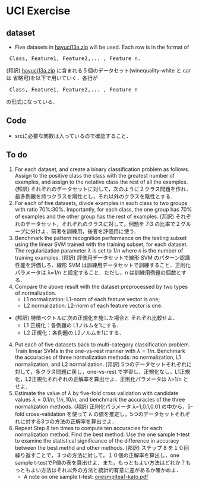 # UCI Exercise
## dataset
- Five datasets in <a href="https://ts3.pl.cs.gunma-u.ac.jp/tsattach1/kato/200223/hayuci13a.zip" rel="nofollow">hayuci13a.zip</a> will be used. Each row is in the format of
<pre> Class, Feature1, Feature2,... , Feature n. </pre>
(邦訳) <a href="https://ts3.pl.cs.gunma-u.ac.jp/tsattach1/kato/200223/hayuci13a.zip" rel="nofollow">hayuci13a.zip</a>
に含まれる５個のデータセット(winequality-white と car は 省略可)を以下で用いていく．各行が
<pre> Class, Feature1, Feature2,... , Feature n</pre>
の形式になっている．

## Code
- srcに必要な関数は入っているので確認すること．

## To do
1. For each dataset, and create a binary classification problem as follows. Assign to the positive class the class with the greatest number of examples, and assign to the netative class the rest of all the examples.
(邦訳)
それぞれのデータセットに対して，次のように２クラス問題を作れ．最多例題を持つクラスを陽性とし，それ以外のクラスを陰性とする．
1. For each of five datasets, divide examples in each class
to two groups with ratio 70%:30%. Importantly, for each class, the one group has 70% of examples and the other group has the rest of examples.
(邦訳)
それぞれのデータセット，それぞれのクラスに対して，例題を 7:3 の比率で２グループに分けよ．前者を訓練用，後者を評価用に使う．
2. Benchmark the pattern recognition performance on the testing subset using the linear SVM trained with the training subset, for each dataset. The regularization parameter $\lambda$ is set to $1/n$ where $n$ is the number of training examples.
(邦訳)
評価用データセットで線形 SVM のパターン認識性能を評価しろ．線形 SVM は訓練用データセットで訓練すること．正則化パラメータは λ=1/n と設定すること．ただし，n は訓練用例題の個数とする．
3. Compare the above result with
the dataset preprocessed by two types of normalization.
    - L1 normalization: L1-norm of each feature vector is one;
    - L2 normalization: L2-norm of each feature vector is one.
- (邦訳)
特徴ベクトルに次の正規化を施した場合と
それぞれ比較せよ．
    - L1 正規化：各例題の L1ノルムを1にする．
    - L2 正規化：各例題の L2ノルムを1にする．
4. Put each of five datasets back to multi-category classification problem.
Train linear SVMs in the one-vs-rest manner
with $\lambda=1/n$.
Benchmark the accuracies of three normalization methods:
no normalization, L1 normalization, and L2 normalization.
(邦訳)
5つのデータセットそれぞれに対して，多クラス問題に戻し，one-vs-rest で学習し，正規化なし，L1正規化，L2正規化それぞれの正解率を算出せよ．正則化パラメータは λ=1/n とせよ．
5. Estimate the value of $\lambda$ by five-fold cross validation
with candidate values $\lambda = 0.1/n, 1/n, 10/n$, and
benchmark the accuracies of the three normalization methods.
(邦訳)
正則化パラメータ λ=1,0.1,0.01 の中から，5-fold cross-validation を使って λ の値を推定し，5つのデータセットそれぞれに対する3つの方法の正解率を算出せよ．
6. Repeat Step 8 ten times to compute ten accuracies for each normalization method. Find the best method. Use the one sample t-test to examine the statistical significance of the difference in accuracy between the best methd and other methods.
(邦訳)
ステップ 8 を１０回繰り返すことで，３つの方法に対して，１０個の正解率を算出し，one sample t-testでP値の表を算出せよ．また，もっともよい方法はどれか？もっともよい方法はそれ以外の方法と統計的有意に差があるか確かめよ．
   - A note on one sample t-test: [onesmpltea1-kato.pdf](https://ts3.pl.cs.gunma-u.ac.jp/tsattach1/kato/200210/onesmpltea1-kato.2002102222.pdf)



